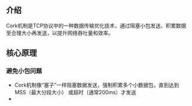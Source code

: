 ## 介绍
Cork机制是TCP协议中的一种数据传输优化技术，通过阻塞小包发送、积累数据至合理大小再发送，以提升网络吞吐量和效率。

## 核心原理
### 避免小包问题
+ Cork机制像“塞子”一样阻塞数据发送，强制积累多个小数据包，直到达到MSS（最大分段大小） 或超时（通常200ms）才发送
+ 
